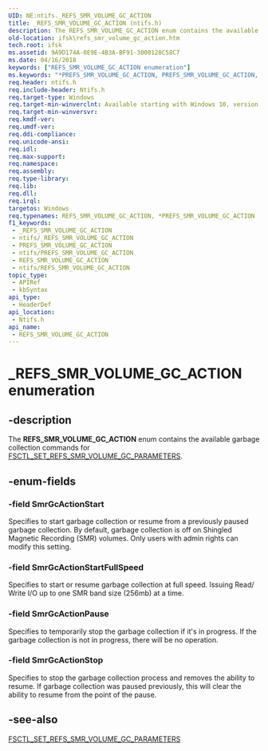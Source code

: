```yaml
---
UID: NE:ntifs._REFS_SMR_VOLUME_GC_ACTION
title: _REFS_SMR_VOLUME_GC_ACTION (ntifs.h)
description: The REFS_SMR_VOLUME_GC_ACTION enum contains the available garbage collection commands for FSCTL_SET_REFS_SMR_VOLUME_GC_PARAMETERS.
old-location: ifsk\refs_smr_volume_gc_action.htm
tech.root: ifsk
ms.assetid: 9A9D174A-0E9E-4B3A-BF91-3000128C58C7
ms.date: 04/16/2018
keywords: ["REFS_SMR_VOLUME_GC_ACTION enumeration"]
ms.keywords: "*PREFS_SMR_VOLUME_GC_ACTION, PREFS_SMR_VOLUME_GC_ACTION, PREFS_SMR_VOLUME_GC_ACTION enumeration pointer [Installable File System Drivers], REFS_SMR_VOLUME_GC_ACTION, REFS_SMR_VOLUME_GC_ACTION enumeration [Installable File System Drivers], SmrGcActionPause, SmrGcActionStart, SmrGcActionStartFullSpeed, SmrGcActionStop, _REFS_SMR_VOLUME_GC_ACTION, ifsk.refs_smr_volume_gc_action, ntifs/PREFS_SMR_VOLUME_GC_ACTION, ntifs/REFS_SMR_VOLUME_GC_ACTION, ntifs/SmrGcActionPause, ntifs/SmrGcActionStart, ntifs/SmrGcActionStartFullSpeed, ntifs/SmrGcActionStop"
req.header: ntifs.h
req.include-header: Ntifs.h
req.target-type: Windows
req.target-min-winverclnt: Available starting with Windows 10, version 1709.
req.target-min-winversvr: 
req.kmdf-ver: 
req.umdf-ver: 
req.ddi-compliance: 
req.unicode-ansi: 
req.idl: 
req.max-support: 
req.namespace: 
req.assembly: 
req.type-library: 
req.lib: 
req.dll: 
req.irql: 
targetos: Windows
req.typenames: REFS_SMR_VOLUME_GC_ACTION, *PREFS_SMR_VOLUME_GC_ACTION
f1_keywords:
 - _REFS_SMR_VOLUME_GC_ACTION
 - ntifs/_REFS_SMR_VOLUME_GC_ACTION
 - PREFS_SMR_VOLUME_GC_ACTION
 - ntifs/PREFS_SMR_VOLUME_GC_ACTION
 - REFS_SMR_VOLUME_GC_ACTION
 - ntifs/REFS_SMR_VOLUME_GC_ACTION
topic_type:
 - APIRef
 - kbSyntax
api_type:
 - HeaderDef
api_location:
 - Ntifs.h
api_name:
 - REFS_SMR_VOLUME_GC_ACTION
---
```


# _REFS_SMR_VOLUME_GC_ACTION enumeration


## -description

The <b>REFS_SMR_VOLUME_GC_ACTION</b> enum contains the available garbage collection commands for <a href="/windows-hardware/drivers/ifs/fsctl-set-refs-smr-volume-gc-parameters">FSCTL_SET_REFS_SMR_VOLUME_GC_PARAMETERS</a>.

## -enum-fields

### -field SmrGcActionStart

Specifies to start garbage collection or resume from a previously paused garbage collection.  By default, garbage collection is off on Shingled Magnetic Recording (SMR) volumes.  Only users with admin rights can modify this setting.

### -field SmrGcActionStartFullSpeed

Specifies to start or resume garbage collection at full speed.  Issuing Read/ Write I/O up to one SMR band size (256mb) at a time.

### -field SmrGcActionPause

Specifies to temporarily stop the garbage collection if it's in progress.  If the garbage collection is not in progress, there will be no operation.

### -field SmrGcActionStop

Specifies to stop the garbage collection process and removes the ability to resume.  If garbage collection was paused previously, this will clear the ability to resume from the point of the pause.

## -see-also

<a href="/windows-hardware/drivers/ifs/fsctl-set-refs-smr-volume-gc-parameters">FSCTL_SET_REFS_SMR_VOLUME_GC_PARAMETERS</a>